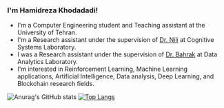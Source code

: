 ### I'm Hamidreza Khodadadi!
- I'm a Computer Engineering student and Teaching assistant at the University of Tehran.
- I'm a Research assistant under the supervision of [Dr. Nili](https://ece.ut.ac.ir/en/~mnili) at Cognitive Systems Laboratory.
- I was a Research assistant under the supervision of [Dr. Bahrak](https://ece.ut.ac.ir/en/~bahrak) at Data Analytics Laboratory.
- I'm interested in Reinforcement Learning, Machine Learning applications, Artificial Intelligence, Data analysis, Deep Learning, and Blockchain research fields.


![Anurag's GitHub stats](https://github-readme-stats.vercel.app/api?username=hamidkhd&theme=tokyonight)
[![Top Langs](https://github-readme-stats.vercel.app/api/top-langs/?username=hamidkhd&layout=compact&theme=tokyonight)](https://github.com/anuraghazra/github-readme-stats)



<!--
**hamidkhd/hamidkhd** is a ✨ _special_ ✨ repository because its `README.md` (this file) appears on your GitHub profile.
### Hi there 👋

Here are some ideas to get you started:

- 🔭 I’m currently working on ...
- 🌱 I’m currently learning ...
- 👯 I’m looking to collaborate on ...
- 🤔 I’m looking for help with ...
- 💬 Ask me about ...
- 📫 How to reach me: ...
- 😄 Pronouns: ...
- ⚡ Fun fact: ...
-->

